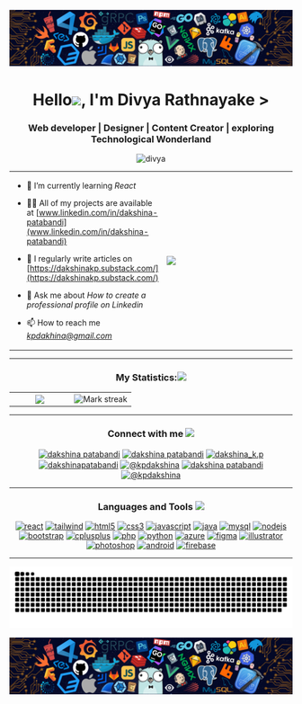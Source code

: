 ![Github Banner](https://github.com/Jaydeep-Yadav/Jaydeep-Yadav/blob/main/banner.png)



<h1 align="center">Hello<img src="https://media.giphy.com/media/hvRJCLFzcasrR4ia7z/giphy.gif" width="30">, I'm Divya Rathnayake ></h1>
<h3 align="center">Web developer | Designer | Content Creator | exploring Technological Wonderland</h3>

<p align="center"> <img src="https://komarev.com/ghpvc/?username=dakshinapatabandi&label=Profile%20views&color=0e75b6&style=flat" alt="divya" /> </p>

<table align="center">
<tr border="none">
<td width="50%" align="left">

- 🌱 I’m currently learning *React*

- 👨‍💻 All of my projects are available at [www.linkedin.com/in/dakshina-patabandi](www.linkedin.com/in/dakshina-patabandi)

- 📝 I regularly write articles on [https://dakshinakp.substack.com/](https://dakshinakp.substack.com/)

- 💬 Ask me about *How to create a professional profile on Linkedin*

- 📫 How to reach me *kpdakhina@gmail.com*

  </td>
<td width="50%" align="center">
<picture> <img align="right" src="https://mir-s3-cdn-cf.behance.net/project_modules/disp/601014116770475.6068beff4640a.gif" width = 400px></picture>  
  </td>
</tr>
</table>

---

<!-----Statistics------>

<h3 align="center">My Statistics:<img src="https://media.giphy.com/media/iY8CRBdQXODJSCERIr/giphy.gif" width="30px"></h3>
<p align="center">
<table align="center">
<tr border="none">
<td width="50%" align="center">
  
  <img  align="center"  src="https://github-readme-stats.vercel.app/api/top-langs/?username=DakshinaPatabandi&layout=compact&theme=dark&langs_count=10&exclude_repo=kasweb" />
  
  
</td>
<td width="50%" align="center">
<img  title="🔥 Get streak stats for your profile at git.io/streak-stats" alt="Mark streak" src="https://github-readme-streak-stats.herokuapp.com/?user=DakshinaPatabandi&theme=dark&hide_border=false" /> 
  </td>
</tr>
</table>

---

<!-----Social Accounts------>

<h3 align="center">
  Connect with me 
  <img src="https://emojis.slackmojis.com/emojis/images/1531849430/4246/blob-sunglasses.gif?1531849430" width="30"/>
</h3>

<p align="center">
  <a href="https://www.linkedin.com/in/dakshina-patabandi/" target="blank">
    <img align="center" src="https://user-images.githubusercontent.com/88904952/234979284-68c11d7f-1acc-4f0c-ac78-044e1037d7b0.png" alt="dakshina patabandi" width="50" height="50" /></a>
  <a href="https://www.facebook.com/dakshina.patabandi" target="blank">
    <img align="center" src="https://raw.githubusercontent.com/rahuldkjain/github-profile-readme-generator/master/src/images/icons/Social/facebook.svg" alt="dakshina patabandi" width="50" height="50" /></a>
  <a href="https://www.instagram.com/dakshina_k.p" target="blank">
    <img align="center" src="https://github.com/Scar1109/skill-icons/blob/main/icons/Instagram.svg" alt="dakshina_k.p" width="50" height="50" /></a>
  <a href="https://dribbble.com/DakshinaPatabandi" target="blank">
    <img align="center" src="https://raw.githubusercontent.com/rahuldkjain/github-profile-readme-generator/master/src/images/icons/Social/dribbble.svg" alt="dakshinapatabandi" width="50" height="50" /></a>
  <a href="https://medium.com/@kpdakshina" target="blank">
    <img align="center" src="https://raw.githubusercontent.com/rahuldkjain/github-profile-readme-generator/master/src/images/icons/Social/medium.svg" alt="@kpdakshina" width="50" height="50" /></a>
  <a href="https://www.youtube.com/c/DakshinaPatabandi" target="blank">
    <img align="center" src="https://raw.githubusercontent.com/rahuldkjain/github-profile-readme-generator/master/src/images/icons/Social/youtube.svg" alt="dakshina patabandi" width="50" height="50" /></a>
  <a href="https://www.hackerrank.com/@kpdakshina" target="blank">
    <img align="center" src="https://raw.githubusercontent.com/rahuldkjain/github-profile-readme-generator/master/src/images/icons/Social/hackerrank.svg" alt="@kpdakshina" width="50" height="50" /></a>
</p>

---

<!-----Languages and Tools------>
<h3 align="center">
  Languages and Tools 
  <img src="https://media2.giphy.com/media/QssGEmpkyEOhBCb7e1/giphy.gif?cid=ecf05e47a0n3gi1bfqntqmob8g9aid1oyj2wr3ds3mg700bl&rid=giphy.gif" width="32px"/>
</h3>

<p align="center">
  <a href="https://reactjs.org/" target="_blank" rel="noreferrer">
    <img src="https://github.com/Scar1109/skill-icons/blob/main/icons/React-Dark.svg" alt="react" width="50" height="50"/></a>
  <a href="https://tailwindcss.com/" target="_blank" rel="noreferrer">
    <img src="https://github.com/Scar1109/skill-icons/blob/main/icons/TailwindCSS-Dark.svg" alt="tailwind" width="50" height="50"/></a>
  <a href="https://www.w3.org/html/" target="_blank" rel="noreferrer">
    <img src="https://github.com/Scar1109/skill-icons/blob/main/icons/HTML.svg" alt="html5" width="50" height="50"/></a>
  <a href="https://www.w3schools.com/css/" target="_blank" rel="noreferrer">
    <img src="https://github.com/Scar1109/skill-icons/blob/main/icons/CSS.svg" alt="css3" width="50" height="50"/></a>
  <a href="https://developer.mozilla.org/en-US/docs/Web/JavaScript" target="_blank" rel="noreferrer">
    <img src="https://github.com/Scar1109/skill-icons/blob/main/icons/JavaScript.svg" alt="javascript" width="50" height="50"/></a>
  <a href="https://www.java.com" target="_blank" rel="noreferrer">
    <img src="https://github.com/Scar1109/skill-icons/blob/main/icons/Java-Dark.svg" alt="java" width="50" height="50"/></a>
  <a href="https://www.mysql.com/" target="_blank" rel="noreferrer">
    <img src="https://github.com/Scar1109/skill-icons/blob/main/icons/MySQL-Dark.svg" alt="mysql" width="50" height="50"/></a>
  <a href="https://nodejs.org" target="_blank" rel="noreferrer">
    <img src="https://github.com/Scar1109/skill-icons/blob/main/icons/NodeJS-Dark.svg" alt="nodejs" width="50" height="50"/></a>
  <a href="https://getbootstrap.com" target="_blank" rel="noreferrer">
    <img src="https://github.com/Scar1109/skill-icons/blob/main/icons/Bootstrap.svg" alt="bootstrap" width="50" height="50"/></a>
  <a href="https://www.w3schools.com/cpp/" target="_blank" rel="noreferrer">
    <img src="https://github.com/Scar1109/skill-icons/blob/main/icons/CPP.svg" alt="cplusplus" width="50" height="50"/></a>
  <a href="https://www.php.net" target="_blank" rel="noreferrer">
    <img src="https://github.com/Scar1109/skill-icons/blob/main/icons/PHP-Dark.svg" alt="php" width="50" height="50"/></a>
  <a href="https://www.python.org" target="_blank" rel="noreferrer">
    <img src="https://github.com/Scar1109/skill-icons/blob/main/icons/Python-Dark.svg" alt="python" width="50" height="50"/></a>
  <a href="https://azure.microsoft.com/en-in/" target="_blank" rel="noreferrer">
    <img src="https://github.com/Scar1109/skill-icons/blob/main/icons/Azure-Dark.svg" alt="azure" width="50" height="50"/></a>
  <a href="https://www.figma.com/" target="_blank" rel="noreferrer">
    <img src="https://github.com/Scar1109/skill-icons/blob/main/icons/Figma-Dark.svg" alt="figma" width="50" height="50"/></a>
  <a href="https://www.adobe.com/in/products/illustrator.html" target="_blank" rel="noreferrer">
    <img src="https://github.com/Scar1109/skill-icons/blob/main/icons/Illustrator.svg" alt="illustrator" width="50" height="50"/></a>
  <a href="https://www.photoshop.com/en" target="_blank" rel="noreferrer">
    <img src="https://github.com/Scar1109/skill-icons/blob/main/icons/Photoshop.svg" alt="photoshop" width="50" height="50"/></a>
  <a href="https://developer.android.com" target="_blank" rel="noreferrer">
    <img src="https://github.com/Scar1109/skill-icons/blob/main/icons/AndroidStudio-Dark.svg" alt="android" width="50" height="50"/></a>
  <a href="https://firebase.google.com/" target="_blank" rel="noreferrer">
    <img src="https://github.com/Scar1109/skill-icons/blob/main/icons/Firebase-Dark.svg" alt="firebase" width="50" height="50"/></a>
</p>

---

<!--snake-->

<div align="center">
    <picture align="center">
      <source media="(prefers-color-scheme: dark)" srcset="https://github.com/TekyaygilFethi/TekyaygilFethi/blob/output/github-contribution-grid-snake.svg">
      <source media="(prefers-color-scheme: light)" srcset="https://raw.githubusercontent.com/Niefee/niefee/master/assets/github-contribution-grid-snake.svg">
      <img alt="github contribution grid snake animation" src="https://raw.githubusercontent.com/Niefee/niefee/master/assets/github-contribution-grid-snake.svg">
    </picture>
</div>

<!--Below image-->
![Github Banner](https://github.com/Jaydeep-Yadav/Jaydeep-Yadav/blob/main/banner.png)
